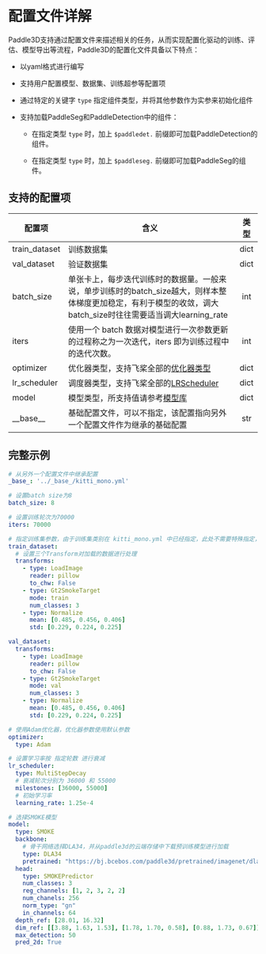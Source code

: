 # 配置文件详解

Paddle3D支持通过配置文件来描述相关的任务，从而实现配置化驱动的训练、评估、模型导出等流程，Paddle3D的配置化文件具备以下特点：

* 以yaml格式进行编写

* 支持用户配置模型、数据集、训练超参等配置项

* 通过特定的关键字 `type` 指定组件类型，并将其他参数作为实参来初始化组件

* 支持加载PaddleSeg和PaddleDetection中的组件：

  * 在指定类型 `type` 时，加上 `$paddledet.` 前缀即可加载PaddleDetection的组件。

  * 在指定类型 `type` 时，加上 `$paddleseg.` 前缀即可加载PaddleSeg的组件。

## 支持的配置项

| 配置项 | 含义 | 类型 |
| ----- | ---- | :-----: |
|train_dataset |训练数据集 | dict |
|val_dataset |验证数据集 | dict  |
|batch_size|单张卡上，每步迭代训练时的数据量。一般来说，单步训练时的batch_size越大，则样本整体梯度更加稳定，有利于模型的收敛，调大batch_size时往往需要适当调大learning_rate | int |
|iters| 使用一个 batch 数据对模型进行一次参数更新的过程称之为一次迭代，iters 即为训练过程中的迭代次数。 | int|
|optimizer|优化器类型，支持飞桨全部的[优化器类型](https://www.paddlepaddle.org.cn/documentation/docs/zh/api/paddle/optimizer/Overview_cn.html#paddle-optimizer) | dict|
|lr_scheduler|调度器类型，支持飞桨全部的[LRScheduler](https://www.paddlepaddle.org.cn/documentation/docs/zh/api/paddle/optimizer/lr/LRScheduler_cn.html) |dict|
|model| 模型类型，所支持值请参考[模型库](./apis/models.md)|dict|
|\_\_base\_\_| 基础配置文件，可以不指定，该配置指向另外一个配置文件作为继承的基础配置|str|

## 完整示例

```yaml
# 从另外一个配置文件中继承配置
_base_: '../_base_/kitti_mono.yml'

# 设置batch size为8
batch_size: 8

# 设置训练轮次为70000
iters: 70000

# 指定训练集参数，由于训练集类别在 kitti_mono.yml 中已经指定，此处不需要特殊指定，直接继承
train_dataset:
  # 设置三个Transform对加载的数据进行处理
  transforms:
    - type: LoadImage
      reader: pillow
      to_chw: False
    - type: Gt2SmokeTarget
      mode: train
      num_classes: 3
    - type: Normalize
      mean: [0.485, 0.456, 0.406]
      std: [0.229, 0.224, 0.225]

val_dataset:
  transforms:
    - type: LoadImage
      reader: pillow
      to_chw: False
    - type: Gt2SmokeTarget
      mode: val
      num_classes: 3
    - type: Normalize
      mean: [0.485, 0.456, 0.406]
      std: [0.229, 0.224, 0.225]

# 使用Adam优化器，优化器参数使用默认参数
optimizer:
  type: Adam

# 设置学习率按 指定轮数 进行衰减
lr_scheduler:
  type: MultiStepDecay
  # 衰减轮次分别为 36000 和 55000
  milestones: [36000, 55000]
  # 初始学习率
  learning_rate: 1.25e-4

# 选择SMOKE模型
model:
  type: SMOKE
  backbone:
    # 骨干网络选择DLA34，并从paddle3d的云端存储中下载预训练模型进行加载
    type: DLA34
    pretrained: "https://bj.bcebos.com/paddle3d/pretrained/imagenet/dla34.pdparams"
  head:
    type: SMOKEPredictor
    num_classes: 3
    reg_channels: [1, 2, 3, 2, 2]
    num_chanels: 256
    norm_type: "gn"
    in_channels: 64
  depth_ref: [28.01, 16.32]
  dim_ref: [[3.88, 1.63, 1.53], [1.78, 1.70, 0.58], [0.88, 1.73, 0.67]]
  max_detection: 50
  pred_2d: True
```
